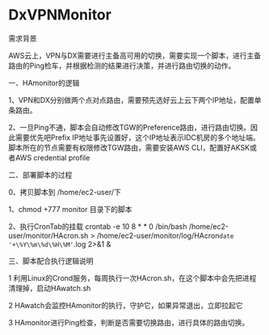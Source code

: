 # DxVPNMonitor

需求背景

AWS云上，VPN与DX需要进行主备高可用的切换，需要实现一个脚本，进行主备路由的Ping检车，并根据检测的结果进行决策，并进行路由切换的动作。

一、HAmonitor的逻辑

1、VPN和DX分别做两个点对点路由，需要预先选好云上云下两个IP地址，配置单条路由。

2、一旦Ping不通，脚本会自动修改TGW的Preference路由，进行路由切换。因此需要优先吧Prefix IP地址事先设置好，这个IP地址表示IDC机房的多个地址端。脚本所在的节点需要有权限修改TGW路由，需要安装AWS CLI，配置好AKSK或者AWS credential profile

二、部署脚本的过程

0、拷贝脚本到 /home/ec2-user/下

1、chmod +777 monitor 目录下的脚本

2、执行CronTab的挂载
crontab -e
10 8 * * 0 /bin/bash /home/ec2-user/monitor/HAcron.sh > /home/ec2-user/monitor/log/HAcron`date '+\%Y\%m\%d\%H\%M'`.log 2>&1 &


三、脚本配合执行逻辑说明

1 利用Linux的Crond服务，每周执行一次HAcron.sh，在这个脚本中会先把进程清理掉，启动HAwatch.sh

2 HAwatch会监控HAmonitor的执行，守护它，如果异常退出，立即拉起它

3 HAmonitor进行Ping检查，判断是否需要切换路由，进行具体的路由切换。



